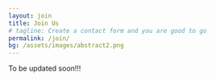 ```yaml
---
layout: join
title: Join Us
# tagline: Create a contact form and you are good to go
permalink: /join/
bg: /assets/images/abstract2.png
---
```



To be updated soon!!!
